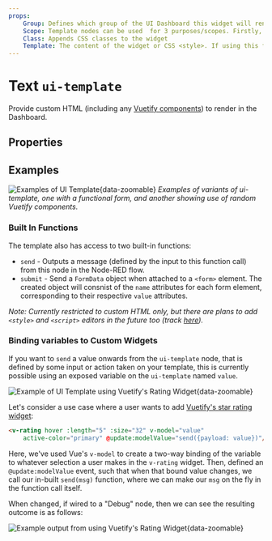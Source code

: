 ```yaml
---
props:
    Group: Defines which group of the UI Dashboard this widget will render in.
    Scope: Template nodes can be used  for 3 purposes/scopes. Firstly, as a standard HTML widget rendered in a group in the Dashboard. Alternatively, to define custom CSS classes/styling for a page/UI. This scope defines the extent of which any CSS defined in a <style> tage will be applied.
    Class: Appends CSS classes to the widget
    Template: The content of the widget or CSS <style>. If using this for CSS, you do not need to include any <style> tags, as these will be automatically added.
---
```


<script setup>
</script>

# Text `ui-template`
 
Provide custom HTML (including any [Vuetify components](https://vuetifyjs.com/en/components/all/)) to render in the Dashboard.

## Properties

<PropsTable/>

## Examples

![Examples of UI Template](/images/node-examples/ui-template.png "Examples of UI Template"){data-zoomable}
*Examples of variants of ui-template, one with a functional form, and another showing use of random Vuetify components.*

### Built In Functions 
The template also has access to two built-in functions:

- `send` - Outputs a message (defined by the input to this function call) from this node in the Node-RED flow. 
- `submit` - Send a `FormData` object when attached to a `<form>` element. The created object will consnist of the `name` attributes for each form element, corresponding to their respective `value` attributes.

_Note: Currently restricted to custom HTML only, but there are plans to add `<style>` and `<script>` editors in the future too (track [here](https://github.com/FlowFuse/node-red-dashboard/issues/115))._
### Binding variables to Custom Widgets

If you want to `send` a value onwards from the `ui-template` node, that is defined by some input or action taken on your template, this is currently possible using an exposed variable on the `ui-template` named `value`.

![Example of UI Template using Vuetify's Rating Widget](/images/node-examples/ui-template-rating1.png "Example of UI Template using Vuetify's Rating Widget"){data-zoomable}

Let's consider a use case where a user wants to add [Vuetify's star rating widget](https://vuetifyjs.com/en/components/ratings/):

```html
<v-rating hover :length="5" :size="32" v-model="value"
    active-color="primary" @update:modelValue="send({payload: value})"/>
```

Here, we've used Vue's `v-model` to create a two-way binding of the variable to whatever selection a user makes in the `v-rating` widget. Then, defined an `@update:modelValue` event, such that when that bound value changes, we call our in-built `send(msg)` function, where we can make our `msg` on the fly in the function call itself.


When changed, if wired to a "Debug" node, then we can see the resulting outcome is as follows:

![Example output from using Vuetify's Rating Widget](/images/node-examples/ui-template-rating2.png "Example output from using Vuetify's Rating Widget"){data-zoomable}


